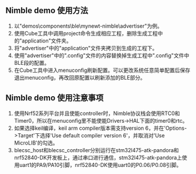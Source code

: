 ## Nimble demo 使用方法

1. 以"demos\components\ble\mynewt-nimble\advertiser"为例。
2. 使用Cube工具中调用project命令生成相应工程，删除生成工程中的"application"文件夹。
3. 将"advertiser"中的"application"文件夹拷贝到生成的工程下。
4. 使用"advertiser"中的".config"文件的内容替换掉生成工程中".config"文件中BLE段的配置。
5. 在Cube工具中进入menuconfig刷新配置。可以更改系统任意简单配置后保存退出menuconfig，再改回原配置以刷新添加的BLE部分。

## Nimble demo 使用注意事项

1. 使用Nrf52系列平台并且使能controller时，Nimble协议栈会使用RTC0和Timer0，所以在menuconfig里不能使能Drivers->HAL下面的timer0和rtc。
2. 如果选择keil编译，keil arm compiler版本需支持version 6，并在'Options->Target'下选择'Use default compiler version 6'，并取消对'Use MicroLIB'的勾选。
3. blecsc_host和blecsc_controller分别运行在stm32l475-atk-pandora和nrf52840-DK开发板上，通过串口进行通信，stm32l475-atk-pandora上使用uart1的PA9/PA10引脚，nrf52840-DK使用uart0的P0.06/P0.08引脚。
